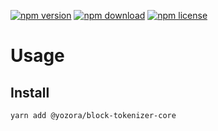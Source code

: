 [![npm version](https://img.shields.io/npm/v/@yozora/block-tokenizer-core.svg)](https://www.npmjs.com/package/@yozora/block-tokenizer-core)
[![npm download](https://img.shields.io/npm/dm/@yozora/block-tokenizer-core.svg)](https://www.npmjs.com/package/@yozora/block-tokenizer-core)
[![npm license](https://img.shields.io/npm/l/@yozora/block-tokenizer-core.svg)](https://www.npmjs.com/package/@yozora/block-tokenizer-core)


# Usage

## Install
```shell
yarn add @yozora/block-tokenizer-core
```
